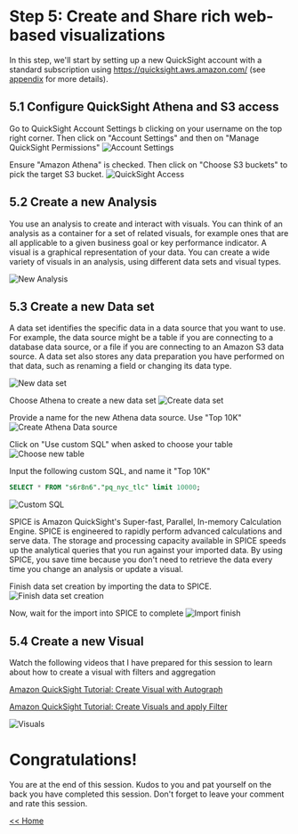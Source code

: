 # Step 5: Create and Share rich web-based visualizations
In this step, we'll start by setting up a new QuickSight account with a standard subscription using https://quicksight.aws.amazon.com/ (see [appendix](README.md#appendix) for more details).

## 5.1 Configure QuickSight Athena and S3 access
Go to QuickSight Account Settings b clicking on your username on the top right corner. Then click on "Account Settings" and then on "Manage QuickSight Permissions"
![Account Settings](screenshots/qs-account-settings.png)

Ensure "Amazon Athena" is checked. Then click on "Choose S3 buckets" to pick the target S3 bucket.
![QuickSight Access](screenshots/qs-access.png)

## 5.2 Create a new Analysis
You use an analysis to create and interact with visuals. You can think of an analysis as a container for a set of related visuals, for example ones that are all applicable to a given business goal or key performance indicator. A visual is a graphical representation of your data. You can create a wide variety of visuals in an analysis, using different data sets and visual types. 

![New Analysis](screenshots/qs-new-analysis.png)

## 5.3 Create a new Data set
A data set identifies the specific data in a data source that you want to use. For example, the data source might be a table if you are connecting to a database data source, or a file if you are connecting to an Amazon S3 data source. A data set also stores any data preparation you have performed on that data, such as renaming a field or changing its data type.

![New data set](screenshots/qs-new-data.png)

Choose Athena to create a new data set
![Create data set](screenshots/qs-create-data.png)

Provide a name for the new Athena data source. Use "Top 10K"
![Create Athena Data source](screenshots/qs-athena.png)

Click on "Use custom SQL" when asked to choose your table
![Choose new table](screenshots/qs-choose-table.png)

Input the following custom SQL, and name it "Top 10K"
```SQL
SELECT * FROM "s6r8n6"."pq_nyc_tlc" limit 10000;
```
![Custom SQL](screenshots/qs-custom-sql.png)

SPICE is Amazon QuickSight's Super-fast, Parallel, In-memory Calculation Engine. SPICE is engineered to rapidly perform advanced calculations and serve data. The storage and processing capacity available in SPICE speeds up the analytical queries that you run against your imported data. By using SPICE, you save time because you don't need to retrieve the data every time you change an analysis or update a visual.

Finish data set creation by importing the data to SPICE. 
![Finish data set creation](screenshots/qs-import-spice.png)

Now, wait for the import into SPICE to complete
![Import finish](screenshots/qs-import-complete.png)

## 5.4 Create a new Visual
Watch the following videos that I have prepared for this session to learn about how to create a visual with filters and aggregation

[Amazon QuickSight Tutorial: Create Visual with Autograph](https://youtu.be/toKeIayOp2g)

[Amazon QuickSight Tutorial: Create Visuals and apply Filter](https://youtu.be/Wh8BAn228SE)

![Visuals](screenshots/qs.png)

# Congratulations! 
You are at the end of this session. Kudos to you and pat yourself on the back you have completed this session. Don't forget to leave your comment and rate this session.


[<< Home](README.md)